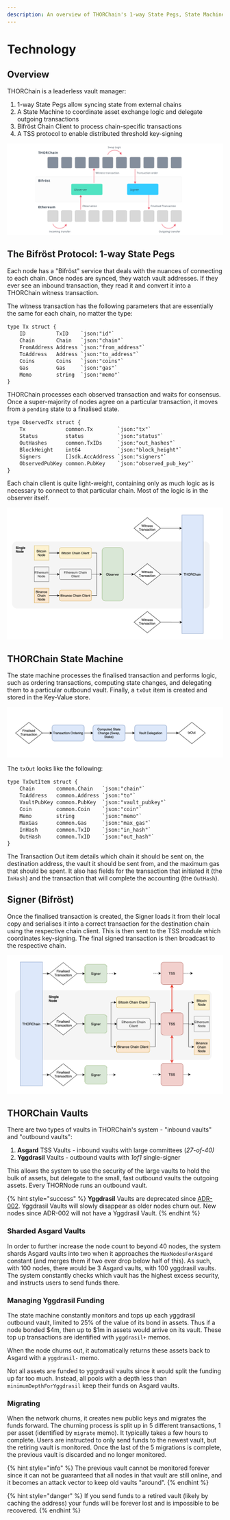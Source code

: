 ```yaml
---
description: An overview of THORChain's 1-way State Pegs, State Machine and TSS Protocol.
---
```


# Technology

## Overview

THORChain is a leaderless vault manager:

1. 1-way State Pegs allow syncing state from external chains
2. A State Machine to coordinate asset exchange logic and delegate outgoing transactions
3. Bifröst Chain Client to process chain-specific transactions
4. A TSS protocol to enable distributed threshold key-signing

![How THORChain works](<../.gitbook/assets/image (4) (1).png>)

## The Bifröst Protocol: 1-way State Pegs

Each node has a "Bifröst" service that deals with the nuances of connecting to each chain. Once nodes are synced, they watch vault addresses. If they ever see an inbound transaction, they read it and convert it into a THORChain witness transaction.

The witness transaction has the following parameters that are essentially the same for each chain, no matter the type:

```
type Tx struct {
	ID          TxID    `json:"id"`
	Chain       Chain   `json:"chain"`
	FromAddress Address `json:"from_address"`
	ToAddress   Address `json:"to_address"`
	Coins       Coins   `json:"coins"`
	Gas         Gas     `json:"gas"`
	Memo        string  `json:"memo"`
}
```

THORChain processes each observed transaction and waits for consensus. Once a super-majority of nodes agree on a particular transaction, it moves from a `pending` state to a finalised state.

```
type ObservedTx struct {
	Tx             common.Tx        `json:"tx"`
	Status         status           `json:"status"`
	OutHashes      common.TxIDs     `json:"out_hashes"` 
	BlockHeight    int64            `json:"block_height"`
	Signers        []sdk.AccAddress `json:"signers"` 
	ObservedPubKey common.PubKey    `json:"observed_pub_key"`
}
```

Each chain client is quite light-weight, containing only as much logic as is necessary to connect to that particular chain. Most of the logic is in the observer itself.

![](<../.gitbook/assets/image (6) (1) (1).png>)

## THORChain State Machine

The state machine processes the finalised transaction and performs logic, such as ordering transactions, computing state changes, and delegating them to a particular outbound vault. Finally, a `txOut` item is created and stored in the Key-Value store.

![](<../.gitbook/assets/image (16) (1).png>)

The `txOut` looks like the following:

```
type TxOutItem struct {
	Chain       common.Chain   `json:"chain"`
	ToAddress   common.Address `json:"to"`
	VaultPubKey common.PubKey  `json:"vault_pubkey"`
	Coin        common.Coin    `json:"coin"`
	Memo        string         `json:"memo"`
	MaxGas      common.Gas     `json:"max_gas"`
	InHash      common.TxID    `json:"in_hash"`
	OutHash     common.TxID    `json:"out_hash"`
}
```

The Transaction Out item details which chain it should be sent on, the destination address, the vault it should be sent from, and the maximum gas that should be spent. It also has fields for the transaction that initiated it (the `InHash`) and the transaction that will complete the accounting (the `OutHash`).

## Signer (Bifröst)

Once the finalised transaction is created, the Signer loads it from their local copy and serialises it into a correct transaction for the destination chain using the respective chain client. This is then sent to the TSS module which coordinates key-signing. The final signed transaction is then broadcast to the respective chain.

![](<../.gitbook/assets/image (10) (1).png>)

## THORChain Vaults

There are two types of vaults in THORChain's system - "inbound vaults" and "outbound vaults":

1. **Asgard** TSS Vaults - inbound vaults with large committees (_27-of-40)_
2. **Yggdrasil** Vaults - outbound vaults with _1of1_ single-signer

This allows the system to use the security of the large vaults to hold the bulk of assets, but delegate to the small, fast outbound vaults the outgoing assets. Every THORNode runs an outbound vault.

{% hint style="success" %}
**Yggdrasil** Vaults are deprecated since [ADR-002](https://gitlab.com/thorchain/thornode/-/blob/develop/docs/architecture/adr-002-removeyggvaults.md). Yggdrasil Vaults will slowly disappear as older nodes churn out. New nodes since ADR-002 will not have a Yggdrasil Vault.
{% endhint %}

### Sharded Asgard Vaults

In order to further increase the node count to beyond 40 nodes, the system shards Asgard vaults into two when it approaches the `MaxNodesForAsgard` constant (and merges them if two ever drop below half of this). As such, with 100 nodes, there would be 3 Asgard vaults, with 100 yggdrasil vaults. The system constantly checks which vault has the highest excess security, and instructs users to send funds there.

### Managing Yggdrasil Funding

The state machine constantly monitors and tops up each yggdrasil outbound vault, limited to 25% of the value of its bond in assets. Thus if a node bonded $4m, then up to $1m in assets would arrive on its vault. These top up transactions are identified with `yggdrasil+` memos.

When the node churns out, it automatically returns these assets back to Asgard with a `yggdrasil-` memo.

Not all assets are funded to yggrdrasil vaults since it would split the funding up far too much. Instead, all pools with a depth less than `minimumDepthForYggdrasil` keep their funds on Asgard vaults.&#x20;

### Migrating

When the network churns, it creates new public keys and migrates the funds forward. The churning process is split up in 5 different transactions, 1 per asset (identified by `migrate` memo). It typically takes a few hours to complete. Users are instructed to only send funds to the newest vault, but the retiring vault is monitored. Once the last of the 5 migrations is complete, the previous vault is discarded and no longer monitored.

{% hint style="info" %}
The previous vault cannot be monitored forever since it can not be guaranteed that all nodes in that vault are still online, and it becomes an attack vector to keep old vaults "around".
{% endhint %}

{% hint style="danger" %}
If you send funds to a retired vault (likely by caching the address) your funds will be forever lost and is impossible to be recovered.
{% endhint %}
